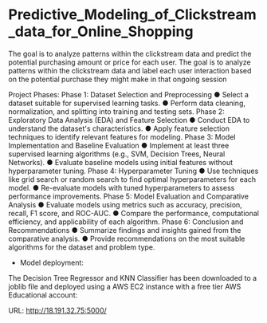 # Predictive_Modeling_of_Clickstream_data_for_Online_Shopping
The goal is to analyze patterns within the clickstream data and predict the potential purchasing amount or price for each user. The goal is to analyze patterns within the clickstream data and label each user interaction based on the potential purchase they might make in that ongoing session


Project Phases:
Phase 1: Dataset Selection and Preprocessing
● Select a dataset suitable for supervised learning tasks.
● Perform data cleaning, normalization, and splitting into training and testing sets.
Phase 2: Exploratory Data Analysis (EDA) and Feature Selection
● Conduct EDA to understand the dataset's characteristics.
● Apply feature selection techniques to identify relevant features for modeling.
Phase 3: Model Implementation and Baseline Evaluation
● Implement at least three supervised learning algorithms (e.g., SVM, Decision Trees,
Neural Networks).
● Evaluate baseline models using initial features without hyperparameter tuning.
Phase 4: Hyperparameter Tuning
● Use techniques like grid search or random search to find optimal hyperparameters for
each model.
● Re-evaluate models with tuned hyperparameters to assess performance improvements.
Phase 5: Model Evaluation and Comparative Analysis
● Evaluate models using metrics such as accuracy, precision, recall, F1 score, and
ROC-AUC.
● Compare the performance, computational efficiency, and applicability of each algorithm.
Phase 6: Conclusion and Recommendations
● Summarize findings and insights gained from the comparative analysis.
● Provide recommendations on the most suitable algorithms for the dataset and problem
type.


- Model deployment:

The Decision Tree Regressor and KNN Classifier has been downloaded to a joblib file and deployed using a AWS EC2 instance with a free tier AWS Educational account:

URL: http://18.191.32.75:5000/
